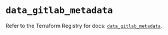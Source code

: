 # `data_gitlab_metadata`

Refer to the Terraform Registry for docs: [`data_gitlab_metadata`](https://registry.terraform.io/providers/gitlabhq/gitlab/18.5.0/docs/data-sources/metadata).
